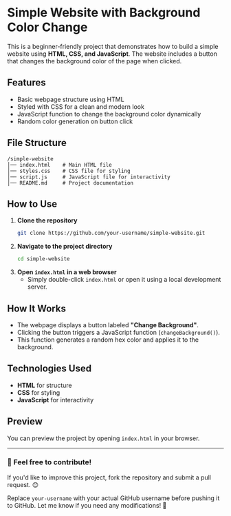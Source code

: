 # Simple Website with Background Color Change

This is a beginner-friendly project that demonstrates how to build a simple website using **HTML, CSS, and JavaScript**. The website includes a button that changes the background color of the page when clicked.

## Features

- Basic webpage structure using HTML
- Styled with CSS for a clean and modern look
- JavaScript function to change the background color dynamically
- Random color generation on button click

## File Structure

```
/simple-website
│── index.html    # Main HTML file
│── styles.css    # CSS file for styling
│── script.js     # JavaScript file for interactivity
│── README.md     # Project documentation
```

## How to Use

1. **Clone the repository**
   ```sh
   git clone https://github.com/your-username/simple-website.git
   ```
2. **Navigate to the project directory**
   ```sh
   cd simple-website
   ```
3. **Open ****`index.html`**** in a web browser**
   - Simply double-click `index.html` or open it using a local development server.

## How It Works

- The webpage displays a button labeled **"Change Background"**.
- Clicking the button triggers a JavaScript function (`changeBackground()`).
- This function generates a random hex color and applies it to the background.

## Technologies Used

- **HTML** for structure
- **CSS** for styling
- **JavaScript** for interactivity

## Preview

You can preview the project by opening `index.html` in your browser.

---

### 📌 Feel free to contribute!

If you'd like to improve this project, fork the repository and submit a pull request. 😊

Replace `your-username` with your actual GitHub username before pushing it to GitHub. Let me know if you need any modifications! 🚀



